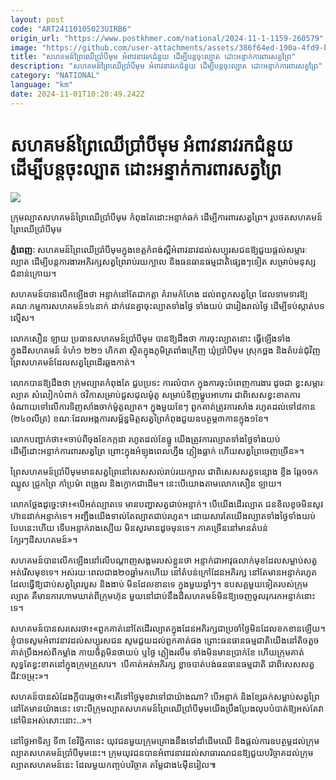 ```yaml
---
layout: post
code: "ART24110105023UIRB6"
origin_url: "https://www.postkhmer.com/national/2024-11-1-1159-260579"
image: "https://github.com/user-attachments/assets/386f64ed-190a-4fd9-b5b9-9c1843aebbbd"
title: "សហគមន៍ព្រៃឈើប្រាំបីមុម អំពាវនាវរកជំនួយ ដើម្បីបន្តចុះល្បាត ដោះអន្ទាក់ការពារសត្វព្រៃ"
description: "​​សហគមន៍ព្រៃឈើប្រាំបីមុម អំពាវនាវរកជំនួយ ដើម្បីបន្តចុះល្បាត ដោះអន្ទាក់ការពារសត្វព្រៃ​"
category: "NATIONAL"
language: "km"
date: 2024-11-01T10:20:49.242Z
---
```


# សហគមន៍ព្រៃឈើប្រាំបីមុម អំពាវនាវរកជំនួយ ដើម្បីបន្តចុះល្បាត ដោះអន្ទាក់ការពារសត្វព្រៃ

![](https://github.com/user-attachments/assets/02c80248-0dfe-45ba-9d55-d67a5ce060bf)

ក្រុម​ល្បាត​សហគម​ន៍​ព្រៃ​ឈើ​ប្រាំបីមុម កំពុងតែដោះអន្ទាក់ឆក់ ដើម្បីការពារសត្វព្រៃ។ រូបថត​សហគមន៍ព្រៃឈើប្រាំបីមុម

**ភ្នំពេញៈ** សហគមន៍ព្រៃឈើប្រាំបីមុមក្នុងខេត្តកំពង់ស្ពឺអំពាវនាវដល់សប្បុរសជនឱ្យជួយផ្តល់សម្ភារៈល្បាត ដើម្បី​បន្ត​ការ​ងារអភិរក្សសត្វព្រៃរាប់រយក្បាល និងធនធានធម្មជាតិផ្សេងៗទៀត សម្រាប់មនុស្សជំនាន់ក្រោយ។

សហគមន៍បានលើកឡើងថា អន្ទាក់នៅតែជាកត្តា គំរាមកំហែង ដល់ពពួកសត្វព្រៃ ដែល​ទាម​ទារ​ឱ្យ​គណៈ​កម្មការ​ស​ហគម​ន៍​១៤នាក់ ដាក់វេនគ្នាចុះល្បាតទាំងថ្ងៃ ទាំងយប់ ជារៀងរាល់ថ្ងៃ ដើម្បីទប់ស្កាត់បទល្មើស។

លោកសឿន ឡាយ ប្រធានសហគមន៍ប្រាំបីមុម បានឱ្យដឹងថា ការចុះល្បាតនោះ ធ្វើឡើងទាំង ក្នុងដីសហគមន៍ ទំហំ១ ២២១ ហិកតា ស្ថិតក្នុងភូមិត្រពាំងក្រើញ ឃុំប្រាំបីមុម ស្រុកថ្ពង និងតំបន់ជុំវិញព្រៃសហគមន៍​ ដែល​សត្វ​ព្រៃ​ដើរ​ឆ្លង​កាត់។

លោកបានឱ្យដឹងថា ក្រុមល្បាតកំពុងតែ ជួបប្រទះ ការលំបាក ក្នុងការចុះបំពេញការងារ​ ដូចជា ខ្វះសម្ភារៈល្បាត សំ​លៀក​បំពាក់ ថវិកាសម្រាប់ជួសជុលម៉ូតូ សម្រាប់ទិញម្ហូបអាហារ ជា​ពិសេស​ខ្វះខាត​ការ​ចំណាយ​​ទៅលើការ​ទិញ​សាំង​ចាក់​ម៉ូតូ​ល្បាត។ ក្នុងមួយខែៗ ពួកគាត់ត្រូវការសាំង រហូតដល់ទៅ៨កាន (២៤០លីត្រ) ខណៈ​ដែល​អង្គកា​រសម្ព័ន្ធ​មិត្ត​សត្វព្រៃ​​កំពុងជួយឧបត្ថម្ភ៣កានក្នុង១ខែ។

លោកបញ្ជាក់ថា៖«ចាប់ពីចុងខែកក្កដា រហូតដល់ខែធ្នូ យើងត្រូវការល្បាតទាំងថ្ងៃទាំងយប់ ដើម្បីដោះអន្ទាក់ការ​ពារ​សត្វ​ព្រៃ ព្រោះក្នុងអំឡុងពេលហ្នឹង ភ្លៀងធ្លាក់ ហើយសត្វព្រៃចេញច្រើន»។

ព្រៃសហគមន៍ប្រាំបីមុមមានសត្វព្រៃនៅសេសសល់រាប់រយក្បាល ជាពិសេសសត្វទន្សោង ខ្ទីង ឆ្កែចចក ឈ្លូស ជ្រូក​ព្រៃ កាំ​ប្រ​ម៉ា ពង្រូល និងក្ងោកជាដើម។ នេះបើយោងតាមលោកសឿន ឡាយ។

លោកថ្លែងដូច្នេះថា៖«បើអត់ល្បាតទេ មានបញ្ហាសត្វជាប់អន្ទាក់។ បើយើងដើរល្បាត ជនខិលខូច​មិនសូវហ៊ានដាក់​អន្ទាក់​ទេ។​ អញ្ជឹងយើងទាល់តែល្បាតជាប់រហូត។ ដោយសារតែយើងល្បាតទាំងថ្ងៃទាំងយប់បែបនេះហើយ ទើប​អន្ទាក់រាងស្បើយ មិនសូវមានដូចមុនទេ។ ភាគច្រើននៅមានតំបន់ក្បែរៗដីសហគមន៍»។

សហគមន៍បានលើកឡើងនៅលើបណ្តាញសង្គមរបស់ខ្លួនថា អន្ទាក់​ជា​អាវុធ​លាក់មុខ​ ដែលសម្លាប់​សត្វ​អត់​រើស​មុខ​ទេ។​ អស់រយៈពេលជាង​២០ឆ្នាំមកហើយ នៅតំបន់ក្រៅដែនអភិរក្ស នៅតែមានអន្ទាក់រហូត ដែលធ្វើឱ្យ​ជាប់សត្វ​ព្រៃ​របួស​ និង​​ងាប់​ មិន​ដែល​ខាន​ទេ ​ក្នុង​មួយ​ឆ្នាំ​ៗ។ ឧបសគ្គមួយទៀតរបស់ក្រុមល្បាត គឺ​មាន​ការ​ហាម​ឃាត់​ពី​ក្រុម​ហ៊ុន ​មួយ​នៅជាប់នឹងដីសហគមន៍ ​មិនឱ្យចេញចូលរុករកអន្ទាក់នោះទេ។

សហគមន៍បានសរសេរថា៖«ពួកគាត់នៅតែដើរល្បាតក្នុងដែនអភិរក្សជាប្រចាំថ្ងៃមិនដែលខកខានឡើយ។ ខ្ញុំបាទ​សូម​អំពាវនាវដល់សប្បុរសជន សូមជួយដល់ពួកគាត់ផង ព្រោះ​ធនធាន​ធម្មជាតិ​យើង​នៅ​តិច​តួច​ គាត់​ប្រឹង​អស់​ពី​កម្លាំង ​​កាយ​ចិ​ត្ត​មិនថា​យប់ ឬថ្ងៃ ភ្លៀងរលឹម ទាំងមិនមានប្រាក់ខែ ហើយក្រុមគាត់សុទ្ធតែខ្វះខាតនៅក្នុងក្រុមគ្រួសារ។  បើ​គាត់​អត់អភិរក្ស ខ្លាចបាត់បង់ធនធានធម្មជាតិ ជាពិសេសសត្វ ជីវ:ចម្រុះ»។

សហគន៍បានសំដែងក្តីបារម្ភថា៖«តើទៅថ្ងៃមុខវាទៅជាយ៉ាងណា? បើ​អន្ទាក់​ និង​ខ្សែ​ឆក់សម្លាប់​ សត្វ​ព្រៃ​នៅ​តែ​មាន​យ៉ាង​នេះ​ ទោះ​បី​ក្រុម​ល្បាត​សហគម​ន៍​ព្រៃ​ឈើ​ប្រាំបីមុម​យើង​ប្រឹង​ប្រែង​លុប​បំបាត់​ឱ្យ​អស់ ​តែ​វានៅ​មិន​អស់​សោះ​នោះ..»។

នៅថ្ងៃអាទិត្យ ទី៣ ខែវិច្ឆិកានេះ យុវជនមួយក្រុមគ្រោងនឹងទៅដាំដើមឈើ និង​ផ្តល់​ការ​ឧបត្ថម្ភ​ដល់​ក្រុម​ល្បាត​ស​ហគ​មន៍​ប្រាំបីមុមនេះ។ ក្រុមយុវជនបានអំពាវនាវដល់សាធារណជនឱ្យជួយបរិច្ចាគដល់ក្រុមល្បាតសហគមន៍នេះ ដែល​មួយ​កញ្ចប់បរិច្ចាគ តម្លៃជាង៤ម៉ឺនរៀល៕
